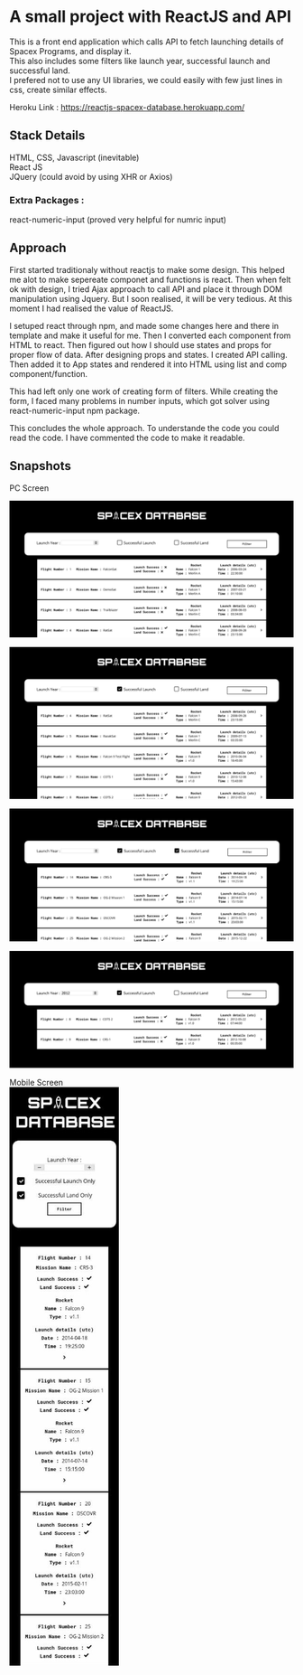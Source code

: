 # A small project with ReactJS and API

This is a front end application which calls API to fetch launching details of Spacex Programs, and display it. <br>
This also includes some filters like launch year, successful launch and successful land. <br>
I prefered not to use any UI libraries, we could easily with few just lines in css, create similar effects. <br>

Heroku Link : https://reactjs-spacex-database.herokuapp.com/
<br>

## Stack Details
HTML, CSS, Javascript (inevitable) <br>
React JS <br>
JQuery (could avoid by using XHR or Axios) <br>

### Extra Packages :
react-numeric-input (proved very helpful for numric input)
<br>

## Approach
First started traditionaly without reactjs to make some design. This helped me alot to make sepereate componet and functions is react.
Then when felt ok with design, I tried Ajax approach to call API and place it through DOM manipulation using Jquery. But I soon realised, it will be very tedious. At this moment I had realised the value of ReactJS.<br>

I setuped react through npm, and made some changes here and there in template and make it useful for me. Then I converted each component from HTML to react. Then figured out how I should use states and props for proper flow of data. After designing props and states. I created API calling. Then added it to App states and rendered it into HTML using list and comp component/function.<br>

This had left only one work of creating form of filters. While creating the form, I faced many problems in number inputs, which got solver using react-numeric-input npm package.<br>

This concludes the whole approach. To understande the code you could read the code. I have commented the code to make it readable.<br>

## Snapshots

PC Screen
<br>

![img1](https://github.com/Harshit-Ramolia/ReactJS-Project-SpaceX-launching-details/blob/main/snapshots/img1.png) 
<br>

![img2](https://github.com/Harshit-Ramolia/ReactJS-Project-SpaceX-launching-details/blob/main/snapshots/img2.png)
<br>

![img3](https://github.com/Harshit-Ramolia/ReactJS-Project-SpaceX-launching-details/blob/main/snapshots/img3.png)
<br>

![img4](https://github.com/Harshit-Ramolia/ReactJS-Project-SpaceX-launching-details/blob/main/snapshots/img4.png)
<br>

Mobile Screen
<br>
![img5](https://github.com/Harshit-Ramolia/ReactJS-Project-SpaceX-launching-details/blob/main/snapshots/img5.jpeg)
